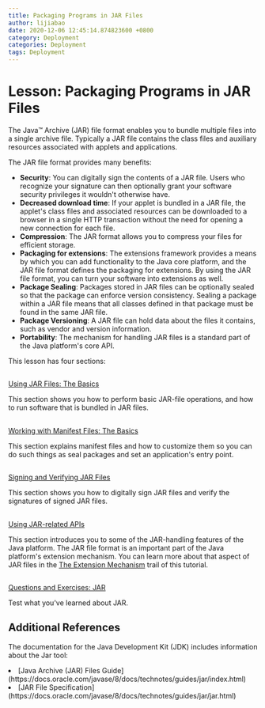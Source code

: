 ```yaml
---
title: Packaging Programs in JAR Files
author: lijiabao
date: 2020-12-06 12:45:14.874823600 +0800
category: Deployment
categories: Deployment
tags: Deployment
---
```


# Lesson: Packaging Programs in JAR Files

The Java&#8482; Archive (JAR) file format enables you to bundle multiple files into a single archive file. Typically a JAR file contains the class files and auxiliary resources associated with applets and applications.

The JAR file format provides many benefits:

- **Security**: You can digitally sign the contents of a JAR file. Users who recognize your signature can then optionally grant your software security privileges it wouldn't otherwise have.
- **Decreased download time**: If your applet is bundled in a JAR file, the applet's class files and associated resources can be downloaded to a browser in a single HTTP transaction without the need for opening a new connection for each file.
- **Compression**: The JAR format allows you to compress your files for efficient storage.
- **Packaging for extensions**: The extensions framework provides a means by which you can add functionality to the Java core platform, and the JAR file format defines the packaging for extensions. By using the JAR file format, you can turn your software into extensions as well.
- **Package Sealing**: Packages stored in JAR files can be optionally sealed so that the package can enforce version consistency. Sealing a package within a JAR file means that all classes defined in that package must be found in the same JAR file.
- **Package Versioning**: A JAR file can hold data about the files it contains, such as vendor and version information.
- **Portability**: The mechanism for handling JAR files is a standard part of the Java platform's core API.

This lesson has four sections: <!--    Using JAR Files: The Basics    -->

## 
[Using JAR Files: The Basics](basicsindex.html)

This section shows you how to perform basic JAR-file operations, and how to run software that is bundled in JAR files. <!--    Working with Manifest Files: The Basics    -->

## 
[Working with Manifest Files: The Basics](manifestindex.html)

This section explains manifest files and how to customize them so you can do such things as seal packages and set an application's entry point. <!--    Signing JAR files    -->

## 
[Signing and Verifying JAR Files](signindex.html)

This section shows you how to digitally sign JAR files and verify the signatures of signed JAR files.

## 
[Using JAR-related APIs](apiindex.html)

This section introduces you to some of the JAR-handling features of the Java platform. The JAR file format is an important part of the Java platform's extension mechanism. You can learn more about that aspect of JAR files in the [The Extension Mechanism](../../ext/index.html) trail of this tutorial.

## 
[Questions and Exercises: JAR](QandE/questions.html)

Test what you've learned about JAR. <!--Additional References -->

## Additional References

The documentation for the Java Development Kit (JDK) includes information about the Jar tool:

<li>
[Java Archive (JAR) Files Guide](https://docs.oracle.com/javase/8/docs/technotes/guides/jar/index.html)</li>
<li>
[JAR File Specification](https://docs.oracle.com/javase/8/docs/technotes/guides/jar/jar.html)</li>
